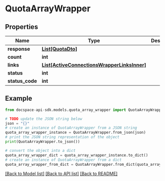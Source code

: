 # QuotaArrayWrapper

## Properties

Name | Type | Description | Notes
------------ | ------------- | ------------- | -------------
**response** | [**List[QuotaDto]**](QuotaDto.md) |  | [optional] 
**count** | **int** |  | [optional] 
**links** | [**List[ActiveConnectionsWrapperLinksInner]**](ActiveConnectionsWrapperLinksInner.md) |  | [optional] 
**status** | **int** |  | [optional] 
**status_code** | **int** |  | [optional] 

## Example

```python
from docspace-api-sdk.models.quota_array_wrapper import QuotaArrayWrapper

# TODO update the JSON string below
json = "{}"
# create an instance of QuotaArrayWrapper from a JSON string
quota_array_wrapper_instance = QuotaArrayWrapper.from_json(json)
# print the JSON string representation of the object
print(QuotaArrayWrapper.to_json())

# convert the object into a dict
quota_array_wrapper_dict = quota_array_wrapper_instance.to_dict()
# create an instance of QuotaArrayWrapper from a dict
quota_array_wrapper_from_dict = QuotaArrayWrapper.from_dict(quota_array_wrapper_dict)
```
[[Back to Model list]](../README.md#documentation-for-models) [[Back to API list]](../README.md#documentation-for-api-endpoints) [[Back to README]](../README.md)


